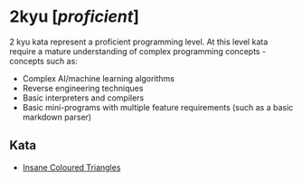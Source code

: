 # 2kyu [*proficient*]
2 kyu kata represent a proficient programming level. At this level kata require a mature understanding of complex programming concepts - concepts such as:  
- Complex AI/machine learning algorithms  
- Reverse engineering techniques  
- Basic interpreters and compilers  
- Basic mini-programs with multiple feature requirements (such as a basic markdown parser)

## Kata
- [Insane Coloured Triangles](http://www.codewars.com/kata/insane-coloured-triangles)
